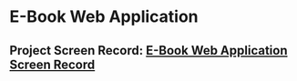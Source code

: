 # E-Book Web Application

## Project Screen Record: [E-Book Web Application Screen Record](https://drive.google.com/file/d/1IxF8D9AfotTBPux7sYwG0WS3bgPbqF7c/view?usp=sharing)



